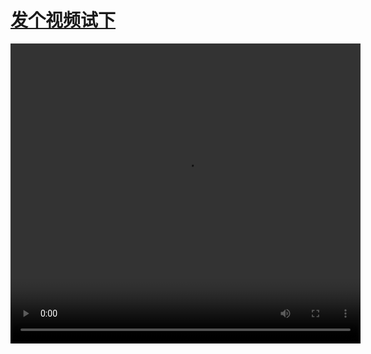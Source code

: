 # [发个视频试下](https://github.com/jaaleng/gitblog/issues/11)

<video width="560" height="480" controls>
 <source src="https://jreey.iblogger.org/usr/uploads/2024/05/1537025218.mp4" type="video/mp4">
</video>